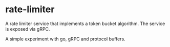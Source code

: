 # rate-limiter

A rate limiter service that implements a token bucket algorithm. The service is exposed via gRPC.

A simple experiment with go, gRPC and protocol buffers.

